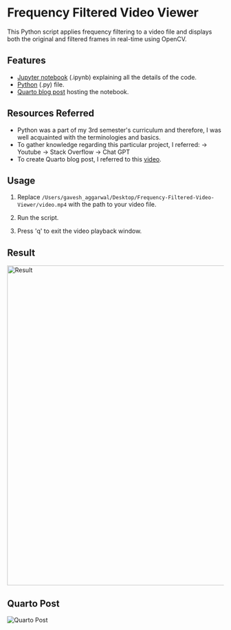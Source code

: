 # Frequency Filtered Video Viewer

This Python script applies frequency filtering to a video file and displays both the original and filtered frames in real-time using OpenCV.

## Features

- [Jupyter notebook](https://github.com/Aggarwal-Gavesh-25/Frequency-Filtered-Video-Viewer/blob/main/Frequency-Filtered-Video-Viewer/jupyter.ipynb) (.ipynb) explaining all the details of the code.
- [Python](https://github.com/Aggarwal-Gavesh-25/Frequency-Filtered-Video-Viewer/blob/main/Frequency-Filtered-Video-Viewer/python.py) (.py) file.
- [Quarto blog post](https://github.com/Aggarwal-Gavesh-25/Frequency-Filtered-Video-Viewer/tree/main/Frequency-Filtered-Video-Viewer/quarto) hosting the notebook.

## Resources Referred

- Python was a part of my 3rd semester's curriculum and therefore, I was well acquainted with the terminologies and basics.
- To gather knowledge regarding this particular project, I referred:
-> Youtube
-> Stack Overflow
-> Chat GPT
- To create Quarto blog post, I referred to this [video](https://www.youtube.com/watch?v=YoKjBcuUP0s ).

## Usage

1. Replace `/Users/gavesh_aggarwal/Desktop/Frequency-Filtered-Video-Viewer/video.mp4` with the path to your video file.

2. Run the script.

3. Press 'q' to exit the video playback window.

## Result

<img width="745" alt="Result" src="https://github.com/Aggarwal-Gavesh-25/Frequency-Filtered-Video-Viewer/assets/118240223/095fee1b-baaf-4cb4-837a-2d1c9cb00d2d">

## Quarto Post

![Quarto Post](https://via.placeholder.com/468x300?text=App+Screenshot+Here)
